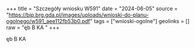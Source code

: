 +++
title = "Szczegóły wniosku W591"
date = "2024-06-05"
source = "https://bip.brg.gda.pl/images/uploads/wnioski-do-planu-ogolnego/w591_aee112fb53b0.pdf"
tags = ["wnioski-ogolne"]
geolinks = []
raw = "ęb B KA "
+++

ęb B KA



